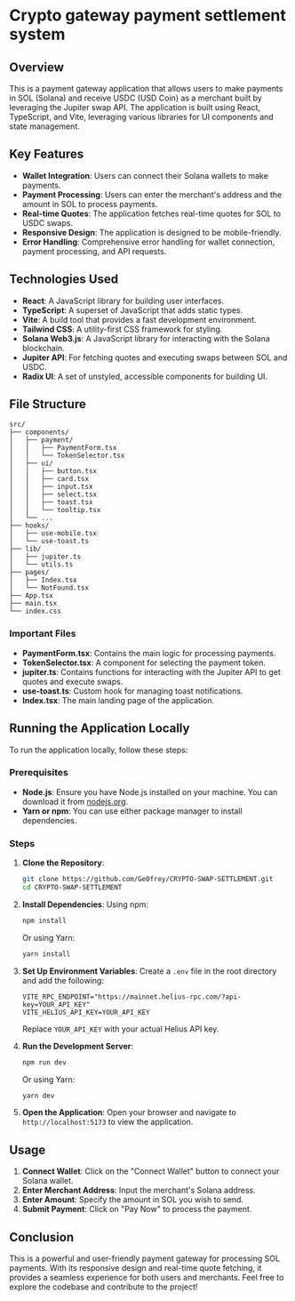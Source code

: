 # Crypto gateway payment settlement system

## Overview

This is a payment gateway application that allows users to make payments in SOL (Solana) and receive USDC (USD Coin) as a merchant built by leveraging the Jupiter swap API. The application is built using React, TypeScript, and Vite, leveraging various libraries for UI components and state management.

## Key Features

- **Wallet Integration**: Users can connect their Solana wallets to make payments.
- **Payment Processing**: Users can enter the merchant's address and the amount in SOL to process payments.
- **Real-time Quotes**: The application fetches real-time quotes for SOL to USDC swaps.
- **Responsive Design**: The application is designed to be mobile-friendly.
- **Error Handling**: Comprehensive error handling for wallet connection, payment processing, and API requests.

## Technologies Used

- **React**: A JavaScript library for building user interfaces.
- **TypeScript**: A superset of JavaScript that adds static types.
- **Vite**: A build tool that provides a fast development environment.
- **Tailwind CSS**: A utility-first CSS framework for styling.
- **Solana Web3.js**: A JavaScript library for interacting with the Solana blockchain.
- **Jupiter API**: For fetching quotes and executing swaps between SOL and USDC.
- **Radix UI**: A set of unstyled, accessible components for building UI.

## File Structure

```
src/
├── components/
│   ├── payment/
│   │   ├── PaymentForm.tsx
│   │   └── TokenSelector.tsx
│   ├── ui/
│   │   ├── button.tsx
│   │   ├── card.tsx
│   │   ├── input.tsx
│   │   ├── select.tsx
│   │   ├── toast.tsx
│   │   └── tooltip.tsx
│   └── ...
├── hooks/
│   ├── use-mobile.tsx
│   └── use-toast.ts
├── lib/
│   ├── jupiter.ts
│   └── utils.ts
├── pages/
│   ├── Index.tsx
│   └── NotFound.tsx
├── App.tsx
├── main.tsx
└── index.css
```

### Important Files

- **PaymentForm.tsx**: Contains the main logic for processing payments.
- **TokenSelector.tsx**: A component for selecting the payment token.
- **jupiter.ts**: Contains functions for interacting with the Jupiter API to get quotes and execute swaps.
- **use-toast.ts**: Custom hook for managing toast notifications.
- **Index.tsx**: The main landing page of the application.

## Running the Application Locally

To run the application locally, follow these steps:

### Prerequisites

- **Node.js**: Ensure you have Node.js installed on your machine. You can download it from [nodejs.org](https://nodejs.org/).
- **Yarn or npm**: You can use either package manager to install dependencies.

### Steps

1. **Clone the Repository**:
   ```bash
   git clone https://github.com/Ge0frey/CRYPTO-SWAP-SETTLEMENT.git
   cd CRYPTO-SWAP-SETTLEMENT
   ```

2. **Install Dependencies**:
   Using npm:
   ```bash
   npm install
   ```
   Or using Yarn:
   ```bash
   yarn install
   ```

3. **Set Up Environment Variables**:
   Create a `.env` file in the root directory and add the following:
   ```env
   VITE_RPC_ENDPOINT="https://mainnet.helius-rpc.com/?api-key=YOUR_API_KEY"
   VITE_HELIUS_API_KEY=YOUR_API_KEY
   ```
   Replace `YOUR_API_KEY` with your actual Helius API key.

4. **Run the Development Server**:
   ```bash
   npm run dev
   ```
   Or using Yarn:
   ```bash
   yarn dev
   ```

5. **Open the Application**:
   Open your browser and navigate to `http://localhost:5173` to view the application.

## Usage

1. **Connect Wallet**: Click on the "Connect Wallet" button to connect your Solana wallet.
2. **Enter Merchant Address**: Input the merchant's Solana address.
3. **Enter Amount**: Specify the amount in SOL you wish to send.
4. **Submit Payment**: Click on "Pay Now" to process the payment.

## Conclusion

This is a powerful and user-friendly payment gateway for processing SOL payments. With its responsive design and real-time quote fetching, it provides a seamless experience for both users and merchants. Feel free to explore the codebase and contribute to the project!
